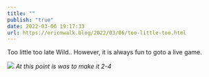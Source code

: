 ```yaml
---
title: ""
publish: "true"
date: 2022-03-06 19:17:33
url: https://ericmwalk.blog/2022/03/06/too-little-too.html
---
```

Too little too late Wild.. However, it is always fun to goto a live game.

![](https://ericmwalk.blog/uploads/2022/1a48ac43a8.jpg)
*At this point is was to make it 2-4*